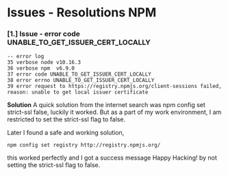 # Issues - Resolutions NPM

### [1.] Issue -  error code UNABLE_TO_GET_ISSUER_CERT_LOCALLY

```
-- error log
35 verbose node v10.16.3
36 verbose npm  v6.9.0
37 error code UNABLE_TO_GET_ISSUER_CERT_LOCALLY
38 error errno UNABLE_TO_GET_ISSUER_CERT_LOCALLY
39 error request to https://registry.npmjs.org/client-sessions failed, reason: unable to get local issuer certificate
```
<b>Solution</b>
A quick solution from the internet search was npm config set strict-ssl false, luckily it worked. But as a part of my work environment, I am restricted to set the strict-ssl flag to false.

Later I found a safe and working solution,
```
npm config set registry http://registry.npmjs.org/  
```
this worked perfectly and I got a success message Happy Hacking! by not setting the strict-ssl flag to false.
